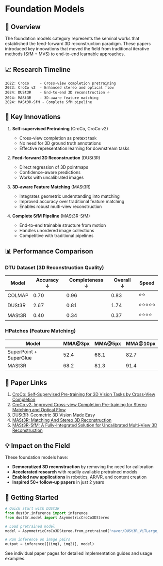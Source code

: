 # Foundation Models

## 🔬 Overview

The foundation models category represents the seminal works that established the feed-forward 3D reconstruction paradigm. These papers introduced key innovations that moved the field from traditional iterative methods (SfM + MVS) to end-to-end learnable approaches.

## 📈 Research Timeline

```
2022: CroCo     - Cross-view completion pretraining
2023: CroCo v2  - Enhanced stereo and optical flow
2024: DUSt3R    - End-to-end 3D reconstruction ⭐
2024: MASt3R    - 3D-aware feature matching
2024: MASt3R-SfM - Complete SfM pipeline
```

## 🎯 Key Innovations

1. **Self-supervised Pretraining** (CroCo, CroCo v2)
   - Cross-view completion as pretext task
   - No need for 3D ground truth annotations
   - Effective representation learning for downstream tasks

2. **Feed-forward 3D Reconstruction** (DUSt3R)
   - Direct regression of 3D pointmaps
   - Confidence-aware predictions
   - Works with uncalibrated images

3. **3D-aware Feature Matching** (MASt3R)
   - Integrates geometric understanding into matching
   - Improved accuracy over traditional feature matching
   - Enables robust multi-view reconstruction

4. **Complete SfM Pipeline** (MASt3R-SfM)
   - End-to-end trainable structure from motion
   - Handles unordered image collections
   - Competitive with traditional pipelines

## 📊 Performance Comparison

### DTU Dataset (3D Reconstruction Quality)
| Model | Accuracy ↓ | Completeness ↓ | Overall ↓ | Speed |
|-------|------------|----------------|-----------|--------|
| COLMAP | 0.70 | 0.96 | 0.83 | ⭐⭐ |
| DUSt3R | 2.67 | 0.81 | 1.74 | ⭐⭐⭐⭐⭐ |
| MASt3R | 0.40 | 0.34 | 0.37 | ⭐⭐⭐⭐ |

### HPatches (Feature Matching)
| Model | MMA@3px | MMA@5px | MMA@10px |
|-------|---------|---------|----------|
| SuperPoint + SuperGlue | 52.4 | 68.1 | 82.7 |
| MASt3R | 68.2 | 81.3 | 91.4 |

## 🔗 Paper Links

1. [CroCo: Self-Supervised Pre-training for 3D Vision Tasks by Cross-View Completion](croco.md)
2. [CroCo v2: Improved Cross-view Completion Pre-training for Stereo Matching and Optical Flow](croco-v2.md)
3. [DUSt3R: Geometric 3D Vision Made Easy](dust3r.md)
4. [MASt3R: Matching And Stereo 3D Reconstruction](mast3r.md)
5. [MASt3R-SfM: A Fully-Integrated Solution for Uncalibrated Multi-View 3D Reconstruction](mast3r-sfm.md)

## 💡 Impact on the Field

These foundation models have:
- **Democratized 3D reconstruction** by removing the need for calibration
- **Accelerated research** with readily available pretrained models
- **Enabled new applications** in robotics, AR/VR, and content creation
- **Inspired 50+ follow-up papers** in just 2 years

## 🚀 Getting Started

```python
# Quick start with DUSt3R
from dust3r.inference import inference
from dust3r.model import AsymmetricCroCo3DStereo

# Load pretrained model
model = AsymmetricCroCo3DStereo.from_pretrained("naver/DUSt3R_ViTLarge_BaseDecoder_512_dpt")

# Run inference on image pairs
output = inference([(img1, img2)], model)
```

See individual paper pages for detailed implementation guides and usage examples.